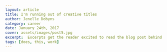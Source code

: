 ```yaml
---
layout: article
title: I'm running out of creative titles
author: Jenelle Dobyns
category: career
date: January 24th, 2017
cover: assets/images/post5.jpg
excerpt:  Excerpts get the reader excited to read the blog post behind the link. They should be two or three sentences long.
tags: [does, this, work]
---
```

